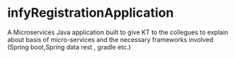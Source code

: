 # infyRegistrationApplication
A Microservices Java application built to give KT to the collegues to explain about basis of micro-services and the necessary frameworks involved (Spring boot,Spring  data rest , gradle etc.)
